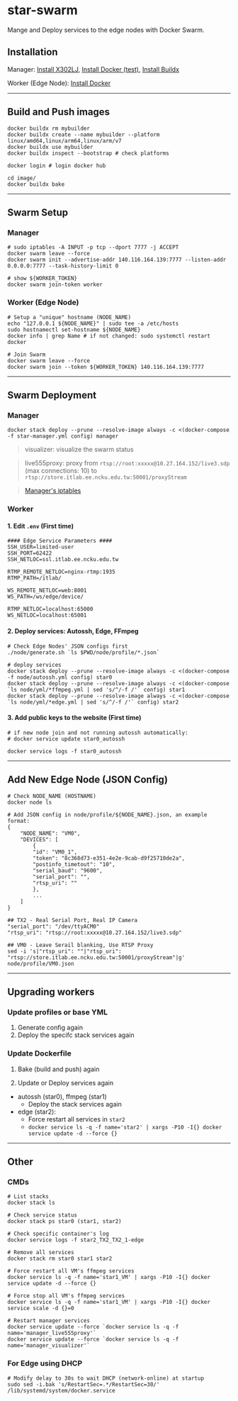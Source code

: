 # star-swarm
Mange and Deploy services to the edge nodes with Docker Swarm.

## Installation

Manager: [Install X302LJ](/doc/INSTALL.md), [Install Docker (test)](/doc/DOCKER.md), [Install Buildx](/doc/BUILDX.md)

Worker (Edge Node): [Install Docker](/doc/INSTALL-worker.md)

---

## Build and Push images
```
docker buildx rm mybuilder
docker buildx create --name mybuilder --platform linux/amd64,linux/arm64,linux/arm/v7
docker buildx use mybuilder
docker buildx inspect --bootstrap # check platforms

docker login # login docker hub

cd image/
docker buildx bake
```

---

## Swarm Setup
### Manager
```
# sudo iptables -A INPUT -p tcp --dport 7777 -j ACCEPT
docker swarm leave --force
docker swarm init --advertise-addr 140.116.164.139:7777 --listen-addr 0.0.0.0:7777 --task-history-limit 0

# show ${WORKER_TOKEN}
docker swarm join-token worker
```

### Worker (Edge Node)
```
# Setup a "unique" hostname (NODE_NAME)
echo "127.0.0.1 ${NODE_NAME}" | sudo tee -a /etc/hosts
sudo hostnamectl set-hostname ${NODE_NAME}
docker info | grep Name # if not changed: sudo systemctl restart docker

# Join Swarm
docker swarm leave --force
docker swarm join --token ${WORKER_TOKEN} 140.116.164.139:7777
```

---

## Swarm Deployment

### Manager
```
docker stack deploy --prune --resolve-image always -c <(docker-compose -f star-manager.yml config) manager
```
> visualizer: visualize the swarm status

> live555proxy: proxy from `rtsp://root:xxxxx@10.27.164.152/live3.sdp` (max connections: 10) to `rtsp://store.itlab.ee.ncku.edu.tw:50001/proxyStream`

> [Manager's iptables](/doc/IPTABLES.md)

### Worker
#### 1. Edit `.env` (First time)
```
#### Edge Service Parameters ####
SSH_USER=limited-user
SSH_PORT=62422
SSH_NETLOC=ssl.itlab.ee.ncku.edu.tw

RTMP_REMOTE_NETLOC=nginx-rtmp:1935
RTMP_PATH=/itlab/

WS_REMOTE_NETLOC=web:8001
WS_PATH=/ws/edge/device/

RTMP_NETLOC=localhost:65000
WS_NETLOC=localhost:65001
```

#### 2. Deploy services: Autossh, Edge, FFmpeg
```
# Check Edge Nodes' JSON configs first
./node/generate.sh `ls $PWD/node/profile/*.json`

# deploy services
docker stack deploy --prune --resolve-image always -c <(docker-compose -f node/autossh.yml config) star0
docker stack deploy --prune --resolve-image always -c <(docker-compose `ls node/yml/*ffmpeg.yml | sed 's/^/-f /'` config) star1
docker stack deploy --prune --resolve-image always -c <(docker-compose `ls node/yml/*edge.yml | sed 's/^/-f /'` config) star2
```

#### 3. Add public keys to the website (First time)
```
# if new node join and not running autossh automatically:
# docker service update star0_autossh

docker service logs -f star0_autossh
```

---

## Add New Edge Node (JSON Config)
```
# Check NODE_NAME (HOSTNAME)
docker node ls

# Add JSON config in node/profile/${NODE_NAME}.json, an example format: 
{
    "NODE_NAME": "VM0",
    "DEVICES": [
        {
        "id": "VM0_1",
        "token": "8c368d73-e351-4e2e-9cab-d9f25710de2a",
        "postinfo_timetout": "10",
        "serial_baud": "9600",
        "serial_port": "",
        "rtsp_uri": ""
        },
        ...
    ]
}

## TX2 - Real Serial Port, Real IP Camera
"serial_port": "/dev/ttyACM0"
"rtsp_uri": "rtsp://root:xxxxx@10.27.164.152/live3.sdp"

## VM0 - Leave Serail blanking, Use RTSP Proxy
sed -i 's|"rtsp_uri": ""|"rtsp_uri": "rtsp://store.itlab.ee.ncku.edu.tw:50001/proxyStream"|g' node/profile/VM0.json
```

---

## Upgrading workers
### Update profiles or base YML
1. Generate config again
2. Deploy the specifc stack services again

### Update Dockerfile
1. Bake (build and push) again

2. Update or Deploy services again
  * autossh (star0), ffmpeg (star1)
    * Deploy the stack services again
  * edge (star2):
    * Force restart all services in `star2`
    * `docker service ls -q -f name='star2' | xargs -P10 -I{} docker service update -d --force {}`

---

## Other
### CMDs
```
# List stacks
docker stack ls

# Check service status
docker stack ps star0 (star1, star2)

# Check specific container's log
docker service logs -f star2_TX2_TX2_1-edge

# Remove all services
docker stack rm star0 star1 star2

# Force restart all VM's ffmpeg services
docker service ls -q -f name='star1_VM' | xargs -P10 -I{} docker service update -d --force {}

# Force stop all VM's ffmpeg services
docker service ls -q -f name='star1_VM' | xargs -P10 -I{} docker service scale -d {}=0

# Restart manager services
docker service update --force `docker service ls -q -f name='manager_live555proxy'`
docker service update --force `docker service ls -q -f name='manager_visualizer'`
```

### For Edge using DHCP
```
# Modify delay to 30s to wait DHCP (network-online) at startup 
sudo sed -i.bak 's/RestartSec=.*/RestartSec=30/' /lib/systemd/system/docker.service
```